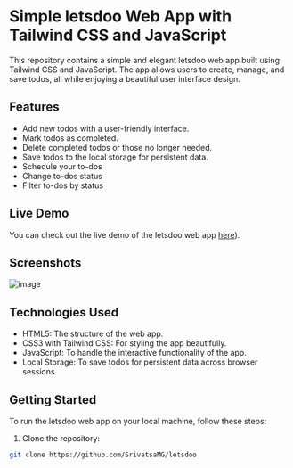 # Simple letsdoo Web App with Tailwind CSS and JavaScript

This repository contains a simple and elegant letsdoo web app built using Tailwind CSS and JavaScript. The app allows users to create, manage, and save todos, all while enjoying a beautiful user interface design.

## Features

- Add new todos with a user-friendly interface.
- Mark todos as completed.
- Delete completed todos or those no longer needed.
- Save todos to the local storage for persistent data.
- Schedule your to-dos
- Change to-dos status
- Filter to-dos by status

## Live Demo

You can check out the live demo of the letsdoo web app [here](https://letsdoo.netlify.app/)).

## Screenshots

![image](https://cdn.discordapp.com/attachments/1133069496844820543/1190120531295481956/image.png?ex=65a0a51e&is=658e301e&hm=3576d31692ee9b5cc6fcd3ca8e8cfdfb90911fd766a82e4bedd4f37b63352c83&)


## Technologies Used

- HTML5: The structure of the web app.
- CSS3 with Tailwind CSS: For styling the app beautifully.
- JavaScript: To handle the interactive functionality of the app.
- Local Storage: To save todos for persistent data across browser sessions.

## Getting Started

To run the letsdoo web app on your local machine, follow these steps:

1. Clone the repository:

```bash
git clone https://github.com/SrivatsaMG/letsdoo
```
